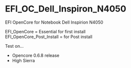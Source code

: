 # EFI_OC_Dell_Inspiron_N4050
EFI OpenCore for Notebook Dell Inspirion N4050

EFI_OpenCore = Essential for first install  
EFI_OpenCore_Post_Install = for Post install

Test on...
- Opencore 0.6.8 release
- High Sierra

